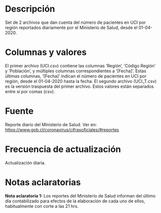 # Descripción
Set de 2 archivos que dan cuenta del número de pacientes en UCI por región reportados diariamente por el Ministerio de Salud, desde el 01-04-2020.

# Columnas y valores
El primer archivo (UCI.csv) contiene las columnas ‘Región’, ‘Código Región’ y ‘Población’, y múltiples columnas correspondientes a ‘[Fecha]’. Estas últimas columnas, ‘[Fecha]’ indican el número de pacientes en UCI por región, desde el 01-04-2020 hasta la fecha. El segundo archivo (UCI_T.csv) es la versión traspuesta del primer archivo. Estos valores están separados entre sí por comas (csv).

# Fuente
Reporte diario del Ministerio de Salud. Ver en:
https://www.gob.cl/coronavirus/cifrasoficiales/#reportes

# Frecuencia de actualización
Actualización diaria.

# Notas aclaratorias

**Nota aclaratoria 1:** Los reportes del Ministerio de Salud informan del último día contabilizado para efectos de la elaboración de cada uno de ellos, habitualmente con corte a las 21 hrs. 
